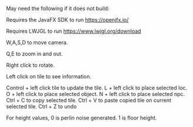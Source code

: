 May need the following if it does not build:

Requires the JavaFX SDK to run https://openjfx.io/

Requires LWJGL to run https://www.lwjgl.org/download

W,A,S,D to move camera.

Q,E to zoom in and out.

Right click to rotate.

Left click on tile to see information.

Control + left click tile to update the tile.
L + left click to place selected loc.
O + left click to place selected object.
N + left click to place selected npc. 
Ctrl + C to copy selected tile.
Ctrl + V to paste copied tile on current selected tile. 
Ctrl + Z to undo

For height values, 0 is perlin noise generated. 1 is floor height. 
